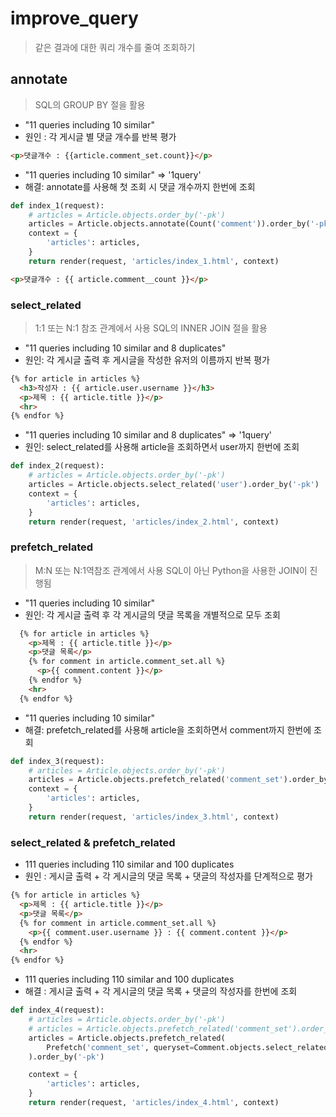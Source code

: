 # improve_query
> 같은 결과에 대한 쿼리 개수를 줄여 조회하기

## annotate
> SQL의 GROUP BY 절을 활용

* "11 queries including 10 similar"
* 원인 : 각 게시글 별 댓글 개수를 반복 평가

```html
<p>댓글개수 : {{article.comment_set.count}}</p>
```
* "11 queries including 10 similar" => '1query'
* 해결: annotate를 사용해 첫 조회 시 댓글 개수까지 한번에 조회
```python
def index_1(request):
    # articles = Article.objects.order_by('-pk')
    articles = Article.objects.annotate(Count('comment')).order_by('-pk')
    context = {
        'articles': articles,
    }
    return render(request, 'articles/index_1.html', context)
```
```html
<p>댓글개수 : {{ article.comment__count }}</p>
```

### select_related
> 1:1 또는 N:1 참조 관계에서 사용 SQL의 INNER JOIN 절을 활용
* "11 queries including 10 similar and 8 duplicates"
* 원인: 각 게시글 출력 후 게시글을 작성한 유저의 이름까지 반복 평가
```html
{% for article in articles %}
  <h3>작성자 : {{ article.user.username }}</h3>
  <p>제목 : {{ article.title }}</p>
  <hr>
{% endfor %}
```

* "11 queries including 10 similar and 8 duplicates" => '1query'
* 원인: select_related를 사용해 article을 조회하면서 user까지 한번에 조회
```python
def index_2(request):
    # articles = Article.objects.order_by('-pk')
    articles = Article.objects.select_related('user').order_by('-pk')
    context = {
        'articles': articles,
    }
    return render(request, 'articles/index_2.html', context)
```
### prefetch_related
> M:N 또는 N:1역참조 관계에서 사용 SQL이 아닌 Python을 사용한 JOIN이 진행됨

* "11 queries including 10 similar"
* 원인: 각 게시글 출력 후 각 게시글의 댓글 목록을 개별적으로 모두 조회
```html
  {% for article in articles %}
    <p>제목 : {{ article.title }}</p>
    <p>댓글 목록</p>
    {% for comment in article.comment_set.all %}
      <p>{{ comment.content }}</p>
    {% endfor %}
    <hr>
  {% endfor %}
```
* "11 queries including 10 similar"
* 해결: prefetch_related를 사용해 article을 조회하면서 comment까지 한번에 조회
```python
def index_3(request):
    # articles = Article.objects.order_by('-pk')
    articles = Article.objects.prefetch_related('comment_set').order_by('-pk')
    context = {
        'articles': articles,
    }
    return render(request, 'articles/index_3.html', context)
```

### select_related & prefetch_related
* 111 queries including 110 similar and 100 duplicates
* 원인 : 게시글 출력 + 각 게시글의 댓글 목록 + 댓글의 작성자를 단계적으로 평가
```html
{% for article in articles %}
  <p>제목 : {{ article.title }}</p>
  <p>댓글 목록</p>
  {% for comment in article.comment_set.all %}
    <p>{{ comment.user.username }} : {{ comment.content }}</p>
  {% endfor %}
  <hr>
{% endfor %}
```
* 111 queries including 110 similar and 100 duplicates
* 해결 : 게시글 출력 + 각 게시글의 댓글 목록 + 댓글의 작성자를 한번에 조회
```python
def index_4(request):
    # articles = Article.objects.order_by('-pk')
    # articles = Article.objects.prefetch_related('comment_set').order_by('-pk')
    articles = Article.objects.prefetch_related(
        Prefetch('comment_set', queryset=Comment.objects.select_related('user'))
    ).order_by('-pk')

    context = {
        'articles': articles,
    }
    return render(request, 'articles/index_4.html', context)
```



